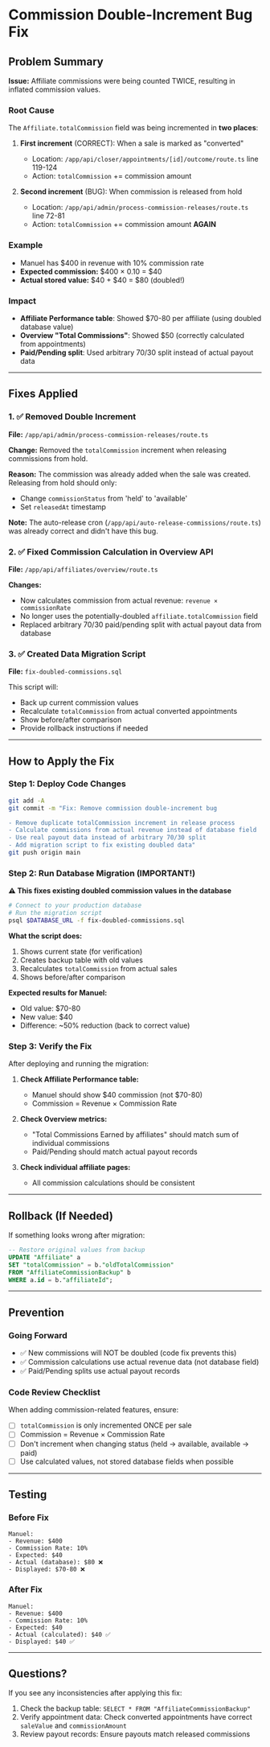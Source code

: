 # Commission Double-Increment Bug Fix

## Problem Summary

**Issue:** Affiliate commissions were being counted TWICE, resulting in inflated commission values.

### Root Cause
The `Affiliate.totalCommission` field was being incremented in **two places**:

1. **First increment** (CORRECT): When a sale is marked as "converted"
   - Location: `/app/api/closer/appointments/[id]/outcome/route.ts` line 119-124
   - Action: `totalCommission` += commission amount

2. **Second increment** (BUG): When commission is released from hold
   - Location: `/app/api/admin/process-commission-releases/route.ts` line 72-81
   - Action: `totalCommission` += commission amount **AGAIN**

### Example
- Manuel has $400 in revenue with 10% commission rate
- **Expected commission:** $400 × 0.10 = $40
- **Actual stored value:** $40 + $40 = $80 (doubled!)

### Impact
- **Affiliate Performance table**: Showed $70-80 per affiliate (using doubled database value)
- **Overview "Total Commissions"**: Showed $50 (correctly calculated from appointments)
- **Paid/Pending split**: Used arbitrary 70/30 split instead of actual payout data

---

## Fixes Applied

### 1. ✅ Removed Double Increment
**File:** `/app/api/admin/process-commission-releases/route.ts`

**Change:** Removed the `totalCommission` increment when releasing commissions from hold.

**Reason:** The commission was already added when the sale was created. Releasing from hold should only:
- Change `commissionStatus` from 'held' to 'available'
- Set `releasedAt` timestamp

**Note:** The auto-release cron (`/app/api/auto-release-commissions/route.ts`) was already correct and didn't have this bug.

### 2. ✅ Fixed Commission Calculation in Overview API
**File:** `/app/api/affiliates/overview/route.ts`

**Changes:**
- Now calculates commission from actual revenue: `revenue × commissionRate`
- No longer uses the potentially-doubled `affiliate.totalCommission` field
- Replaced arbitrary 70/30 paid/pending split with actual payout data from database

### 3. ✅ Created Data Migration Script
**File:** `fix-doubled-commissions.sql`

This script will:
- Back up current commission values
- Recalculate `totalCommission` from actual converted appointments
- Show before/after comparison
- Provide rollback instructions if needed

---

## How to Apply the Fix

### Step 1: Deploy Code Changes
```bash
git add -A
git commit -m "Fix: Remove commission double-increment bug

- Remove duplicate totalCommission increment in release process
- Calculate commissions from actual revenue instead of database field
- Use real payout data instead of arbitrary 70/30 split
- Add migration script to fix existing doubled data"
git push origin main
```

### Step 2: Run Database Migration (IMPORTANT!)
**⚠️ This fixes existing doubled commission values in the database**

```bash
# Connect to your production database
# Run the migration script
psql $DATABASE_URL -f fix-doubled-commissions.sql
```

**What the script does:**
1. Shows current state (for verification)
2. Creates backup table with old values
3. Recalculates `totalCommission` from actual sales
4. Shows before/after comparison

**Expected results for Manuel:**
- Old value: $70-80
- New value: $40
- Difference: ~50% reduction (back to correct value)

### Step 3: Verify the Fix
After deploying and running the migration:

1. **Check Affiliate Performance table:**
   - Manuel should show $40 commission (not $70-80)
   - Commission = Revenue × Commission Rate

2. **Check Overview metrics:**
   - "Total Commissions Earned by affiliates" should match sum of individual commissions
   - Paid/Pending should match actual payout records

3. **Check individual affiliate pages:**
   - All commission calculations should be consistent

---

## Rollback (If Needed)

If something looks wrong after migration:

```sql
-- Restore original values from backup
UPDATE "Affiliate" a
SET "totalCommission" = b."oldTotalCommission"
FROM "AffiliateCommissionBackup" b
WHERE a.id = b."affiliateId";
```

---

## Prevention

### Going Forward
- ✅ New commissions will NOT be doubled (code fix prevents this)
- ✅ Commission calculations use actual revenue data (not database field)
- ✅ Paid/Pending splits use actual payout records

### Code Review Checklist
When adding commission-related features, ensure:
- [ ] `totalCommission` is only incremented ONCE per sale
- [ ] Commission = Revenue × Commission Rate
- [ ] Don't increment when changing status (held → available, available → paid)
- [ ] Use calculated values, not stored database fields when possible

---

## Testing

### Before Fix
```
Manuel:
- Revenue: $400
- Commission Rate: 10%
- Expected: $40
- Actual (database): $80 ❌
- Displayed: $70-80 ❌
```

### After Fix
```
Manuel:
- Revenue: $400
- Commission Rate: 10%
- Expected: $40
- Actual (calculated): $40 ✅
- Displayed: $40 ✅
```

---

## Questions?

If you see any inconsistencies after applying this fix:
1. Check the backup table: `SELECT * FROM "AffiliateCommissionBackup"`
2. Verify appointment data: Check converted appointments have correct `saleValue` and `commissionAmount`
3. Review payout records: Ensure payouts match released commissions



